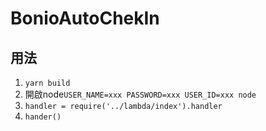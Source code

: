 # BonioAutoChekIn

## 用法
1. `yarn build`
2. 開啟node`USER_NAME=xxx PASSWORD=xxx USER_ID=xxx node`
3. `handler = require('../lambda/index').handler`
4. `hander()`
